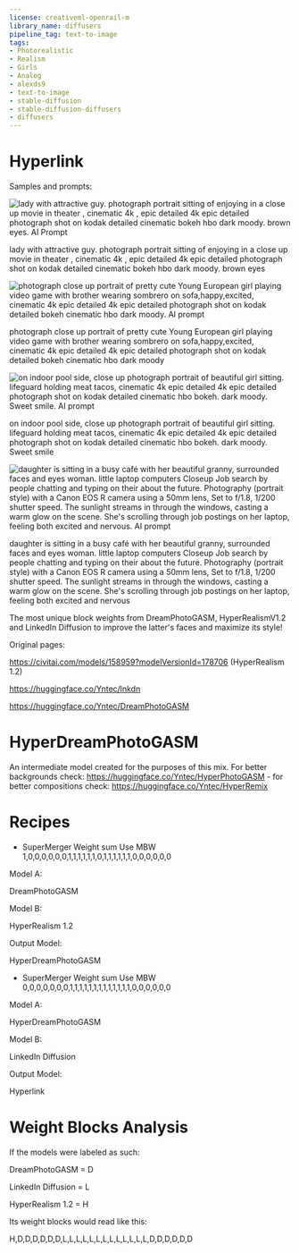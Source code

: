 ```yaml
---
license: creativeml-openrail-m
library_name: diffusers
pipeline_tag: text-to-image
tags:
- Photorealistic
- Realism
- Girls
- Analog
- alexds9
- text-to-image
- stable-diffusion
- stable-diffusion-diffusers
- diffusers
---
```


# Hyperlink

Samples and prompts:

![lady with attractive guy. photograph portrait sitting of enjoying in a close up movie in theater , cinematic 4k , epic detailed 4k epic detailed photograph shot on kodak detailed cinematic bokeh hbo dark moody. brown eyes. AI Prompt](https://cdn-uploads.huggingface.co/production/uploads/63239b8370edc53f51cd5d42/P6fK2ejCPHaF69CwLp5T5.png)

lady with attractive guy. photograph portrait sitting of enjoying in a close up movie in theater , cinematic 4k , epic detailed 4k epic detailed photograph shot on kodak detailed cinematic bokeh hbo dark moody. brown eyes

![photograph close up portrait of pretty cute Young European girl playing video game with brother wearing sombrero on sofa,happy,excited, cinematic 4k epic detailed 4k epic detailed photograph shot on kodak detailed bokeh cinematic hbo dark moody. AI prompt](https://cdn-uploads.huggingface.co/production/uploads/63239b8370edc53f51cd5d42/VE1rAMbDGdH6QBTV6ru2W.png)

photograph close up portrait of pretty cute Young European girl playing video game with brother wearing sombrero on sofa,happy,excited, cinematic 4k epic detailed 4k epic detailed photograph shot on kodak detailed bokeh cinematic hbo dark moody

![on indoor pool side, close up photograph portrait of beautiful girl sitting. lifeguard holding meat tacos, cinematic 4k epic detailed 4k epic detailed photograph shot on kodak detailed cinematic hbo bokeh. dark moody. Sweet smile. AI prompt](https://cdn-uploads.huggingface.co/production/uploads/63239b8370edc53f51cd5d42/fbN0wdyl-PM92fRHX-K51.png)

on indoor pool side, close up photograph portrait of beautiful girl sitting. lifeguard holding meat tacos, cinematic 4k epic detailed 4k epic detailed photograph shot on kodak detailed cinematic hbo bokeh. dark moody. Sweet smile

![daughter is sitting in a busy café with her beautiful granny, surrounded faces and eyes woman. little laptop computers Closeup Job search by people chatting and typing on their about the future. Photography (portrait style) with a Canon EOS R camera using a 50mm lens, Set to f/1.8, 1/200 shutter speed. The sunlight streams in through the windows, casting a warm glow on the scene. She's scrolling through job postings on her laptop, feeling both excited and nervous. AI prompt](https://cdn-uploads.huggingface.co/production/uploads/63239b8370edc53f51cd5d42/A5zbHNoiO_p7sQzMWz1gq.png)

daughter is sitting in a busy café with her beautiful granny, surrounded faces and eyes woman. little laptop computers Closeup Job search by people chatting and typing on their about the future. Photography (portrait style) with a Canon EOS R camera using a 50mm lens, Set to f/1.8, 1/200 shutter speed. The sunlight streams in through the windows, casting a warm glow on the scene. She's scrolling through job postings on her laptop, feeling both excited and nervous 

The most unique block weights from DreamPhotoGASM, HyperRealismV1.2 and LinkedIn Diffusion to improve the latter's faces and maximize its style!

Original pages:

https://civitai.com/models/158959?modelVersionId=178706 (HyperRealism 1.2)

https://huggingface.co/Yntec/lnkdn

https://huggingface.co/Yntec/DreamPhotoGASM

# HyperDreamPhotoGASM

An intermediate model created for the purposes of this mix. For better backgrounds check: https://huggingface.co/Yntec/HyperPhotoGASM - for better compositions check: https://huggingface.co/Yntec/HyperRemix

# Recipes

- SuperMerger Weight sum Use MBW 1,0,0,0,0,0,0,1,1,1,1,1,1,0,1,1,1,1,1,1,0,0,0,0,0,0

Model A: 

DreamPhotoGASM

Model B:

HyperRealism 1.2

Output Model:

HyperDreamPhotoGASM

- SuperMerger Weight sum Use MBW 0,0,0,0,0,0,0,1,1,1,1,1,1,1,1,1,1,1,1,1,0,0,0,0,0,0

Model A: 

HyperDreamPhotoGASM

Model B:

LinkedIn Diffusion

Output Model:

Hyperlink

# Weight Blocks Analysis

If the models were labeled as such:

DreamPhotoGASM = D

LinkedIn Diffusion = L

HyperRealism 1.2 = H

Its weight blocks would read like this:

H,D,D,D,D,D,D,L,L,L,L,L,L,L,L,L,L,L,L,L,D,D,D,D,D,D